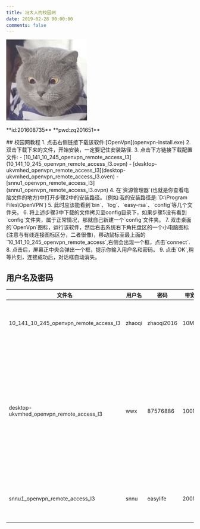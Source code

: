 ```yaml
---
title: 冯大人的校园网
date: 2019-02-28 00:00:00
comments: false
---
```

![](pic1.gif)

<div class="note warning"><p>**id:201608735**
**pwd:zq201651**</p></div>
## 校园网教程
1. 点击右侧链接下载该软件:[OpenVpn](openvpn-install.exe)
2. 双击下载下来的文件，开始安装，一定要记住安装路径.
3. 点击下方链接下载配置文件:
	- [10_141_10_245_openvpn_remote_access_l3](10_141_10_245_openvpn_remote_access_l3.ovpn)
	- [desktop-ukvmhed_openvpn_remote_access_l3](desktop-ukvmhed_openvpn_remote_access_l3.oven)
	- [snnu1_openvpn_remote_access_l3](snnu1_openvpn_remote_access_l3.ovpn)
4. 在`资源管理器`(也就是你查看电脑文件的地方)中打开步骤2中的安装路径。（例如:我的安装路径是:`D:\Program Files\OpenVPN`)
5. 此时应该能看到`bin`、`log`、`easy-rsa`、`config`等几个文件夹。
6. 将上述步骤3中下载的文件拷贝至config目录下，如果步骤5没有看到`config`文件夹，属于正常情况，那就自己新建一个`config`文件夹。
7. 双击桌面的`OpenVpn`图标，运行该软件，然后右击系统右下角托盘区的一个小电脑图标(注意与有线连接图标区分，二者很像)，移动鼠标至最上面的`10_141_10_245_openvpn_remote_access`,右侧会出现一个框，点击`connect`.
8. 点击后，屏幕正中央会弹出一个框，提示你输入用户名和密码。
9. 点击`OK`,稍等片刻，连接成功后，对话框自动消失。

## 用户名及密码
| 文件名 | 用户名 | 密码 | 带宽|备注|
| ------ | ------ | ------ | --- | :--: |
| 10_141_10_245_openvpn_remote_access_l3| zhaoqi | zhaoqi2016 |10M|阿里云学生机，网速略慢|
|desktop-ukvmhed_openvpn_remote_access_l3| wwx|87576886|100M|(强力推荐)比较稳定，上网稳定(这几天好像没开电脑,得等几天)|
|snnu1_openvpn_remote_access_l3|snnu|easylife|200M|延时高，下载快，上网慢|


